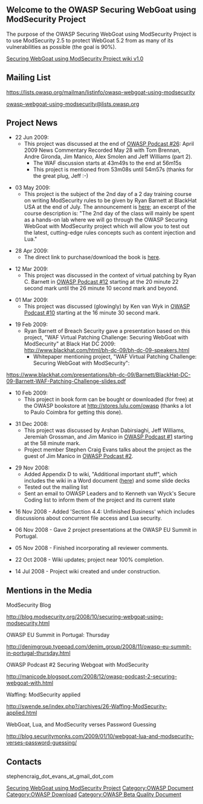 ## Welcome to the OWASP Securing WebGoat using ModSecurity Project

The purpose of the OWASP Securing WebGoat using ModSecurity Project is
to use ModSecurity 2.5 to protect WebGoat 5.2 from as many of its
vulnerabilities as possible (the goal is 90%).

[Securing WebGoat using ModSecurity Project wiki
v1.0](http://www.owasp.org/index.php/OWASP_Securing_WebGoat_using_ModSecurity_Project)

## Mailing List

<https://lists.owasp.org/mailman/listinfo/owasp-webgoat-using-modsecurity>

owasp-webgoat-using-modsecurity@lists.owasp.org

## Project News

  - 22 Jun 2009:
      - This project was discussed at the end of [OWASP Podcast
        \#26](https://www.owasp.org/index.php/Podcast_26): April 2009
        News Commentary Recorded May 28 with Tom Brennan, Andre Gironda,
        Jim Manico, Alex Smolen and Jeff Williams (part 2).
          - The WAF discussion starts at 43m49s to the end at 56m15s
          - This project is mentioned from 53m08s until 54m57s (thanks
            for the great plug, Jeff :-)

<!-- end list -->

  - 03 May 2009:
      - This project is the subject of the 2nd day of a 2 day training
        course on writing ModSecurity rules to be given by Ryan Barnett
        at BlackHat USA at the end of July. The announcement is
        [here](http://sourceforge.net/mailarchive/forum.php?thread_name=8A1B4B015C52A54886DF15E9A97C7FB9F5A4A375%40MONET.utopiasystems.net&forum_name=mod-security-users);
        an excerpt of the course description is: "The 2nd day of the
        class will mainly be spent as a hands-on lab where we will go
        through the OWASP Securing WebGoat with ModSecurity project
        which will allow you to test out the latest, cutting-edge rules
        concepts such as content injection and Lua."

<!-- end list -->

  - 28 Apr 2009:
      - The direct link to purchase/download the book is
        [here](http://www.lulu.com/content/paperback-book/securing-webgoat-using-modsecurity/5082126).

<!-- end list -->

  - 12 Mar 2009:
      - This project was discussed in the context of virtual patching by
        Ryan C. Barnett in [OWASP Podcast
        \#12](https://www.owasp.org/index.php/Podcast_12) starting at
        the 20 minute 22 second mark until the 26 minute 10 second mark
        and beyond.

<!-- end list -->

  - 01 Mar 2009:
      - This project was discussed (glowingly) by Ken van Wyk in [OWASP
        Podcast \#10](https://www.owasp.org/index.php/Podcast_10)
        starting at the 16 minute 30 second mark.

<!-- end list -->

  - 19 Feb 2009:
      - Ryan Barnett of Breach Security gave a presentation based on
        this project, "WAF Virtual Patching Challenge: Securing WebGoat
        with ModSecurity" at Black Hat DC 2009:
        <http://www.blackhat.com/html/bh-dc-09/bh-dc-09-speakers.html>
          - Whitepaper mentioning project, "WAF Virtual Patching
            Challenge: Securing WebGoat with ModSecurity":

<https://www.blackhat.com/presentations/bh-dc-09/Barnett/BlackHat-DC-09-Barnett-WAF-Patching-Challenge-slides.pdf>

  - 10 Feb 2009:
      - This project in book form can be bought or downloaded (for free)
        at the OWASP bookstore at <http://stores.lulu.com/owasp> (thanks
        a lot to Paulo Coimbra for getting this done).

<!-- end list -->

  - 31 Dec 2008:
      - This project was discussed by Arshan Dabirsiaghi, Jeff Williams,
        Jeremiah Grossman, and Jim Manico in [OWASP Podcast
        \#1](https://www.owasp.org/index.php/Podcast_1) starting at the
        58 minute mark.
      - Project member Stephen Craig Evans talks about the project as
        the guest of Jim Manico in [OWASP Podcast
        \#2](https://www.owasp.org/index.php/Podcast_2).

<!-- end list -->

  - 29 Nov 2008:
      - Added Appendix D to wiki, "Additional important stuff", which
        includes the wiki in a Word document
        ([here](https://www.owasp.org/index.php/Appendix_D:_Additional_important_stuff))
        and some slide decks
      - Tested out the mailing list
      - Sent an email to OWASP Leaders and to Kenneth van Wyck's Secure
        Coding list to inform them of the project and its current state

<!-- end list -->

  - 16 Nov 2008 - Added 'Section 4.4: Unfinished Business' which
    includes discussions about concurrent file access and Lua security.

<!-- end list -->

  - 06 Nov 2008 - Gave 2 project presentations at the OWASP EU Summit in
    Portugal.

<!-- end list -->

  - 05 Nov 2008 - Finished incorporating all reviewer comments.

<!-- end list -->

  - 22 Oct 2008 - Wiki updates; project near 100% completion.

<!-- end list -->

  - 14 Jul 2008 - Project wiki created and under construction.

## Mentions in the Media

ModSecurity Blog

<http://blog.modsecurity.org/2008/10/securing-webgoat-using-modsecurity.html>

OWASP EU Summit in Portugal: Thursday

<http://denimgroup.typepad.com/denim_group/2008/11/owasp-eu-summit-in-portugal-thursday.html>

OWASP Podcast \#2 Securing Webgoat with ModSecurity

<http://manicode.blogspot.com/2008/12/owasp-podcast-2-securing-webgoat-with.html>

Waffing: ModSecurity applied

<http://swende.se/index.php?/archives/26-Waffing-ModSecurity-applied.html>

WebGoat, Lua, and ModSecurity verses Password Guessing

<http://blog.securitymonks.com/2009/01/10/webgoat-lua-and-modsecurity-verses-password-guessing/>

## Contacts

stephencraig_dot_evans_at_gmail_dot_com

[Securing WebGoat using ModSecurity
Project](Category:OWASP_Project "wikilink") [Category:OWASP
Document](Category:OWASP_Document "wikilink") [Category:OWASP
Download](Category:OWASP_Download "wikilink") [Category:OWASP Beta
Quality Document](Category:OWASP_Beta_Quality_Document "wikilink")